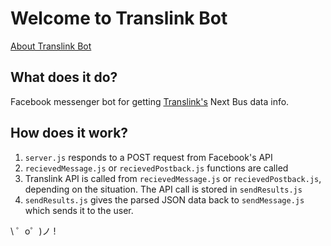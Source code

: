Welcome to Translink Bot
=========================

[About Translink Bot](https://jet-promotion.gomix.me/)


What does it do?
----------------

Facebook messenger bot for getting [Translink's](http://translink.ca) Next Bus data info. 

How does it work?
-----------------
1. `server.js` responds to a POST request from Facebook's API
2. `recievedMessage.js` or `recievedPostback.js` functions are called
3. Translink API is called from `recievedMessage.js` or `recievedPostback.js`, depending on the situation. The API call is stored in `sendResults.js`
4. `sendResults.js` gives the parsed JSON data back to `sendMessage.js` which sends it to the user.


\ ゜o゜)ノ !
